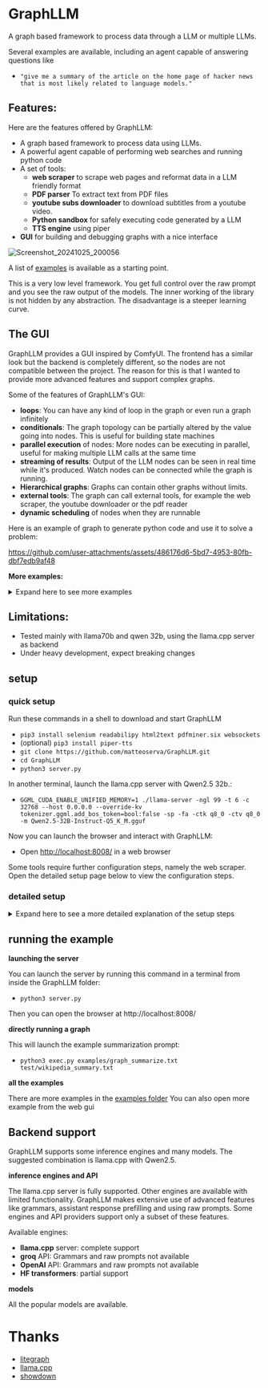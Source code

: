 # GraphLLM

A graph based framework to process data through a LLM or multiple LLMs.

Several examples are available, including an agent capable of answering questions like

* `"give me a summary of the article on the home page of hacker news that is most likely related to language models."`

## Features:

Here are the features offered by GraphLLM:

* A graph based framework to process data using LLMs.
* A powerful agent capable of performing web searches and running python code
* A set of tools:
    * **web scraper** to scrape web pages and reformat data in a LLM friendly format
    * **PDF parser** To extract text from PDF files
    * **youtube subs downloader** to download subtitles from a youtube video.
    * **Python sandbox** for safely executing code generated by a LLM
    * **TTS engine** using piper
* **GUI** for building and debugging graphs with a nice interface

![Screenshot_20241025_200056](https://github.com/user-attachments/assets/b2e38b92-e247-4fb8-b593-948909224b5b)

A list of [examples](https://github.com/matteoserva/GraphLLM/tree/main/examples) is available as a starting point.

This is a very low level framework. You get full control over the raw prompt and you see the raw output of the models.
The inner working of the library is not hidden by any abstraction. The disadvantage is a steeper learning curve.
    
## The GUI

GraphLLM provides a GUI inspired by ComfyUI. The frontend has a similar look but the backend is completely different, so the nodes are not compatible between the project.
The reason for this is that I wanted to provide more advanced features and support complex graphs.

Some of the features of GraphLLM's GUI:
- **loops**: You can have any kind of loop in the graph or even run a graph infinitely
- **conditionals**: The graph topology can be partially altered by the value going into nodes. This is useful for building state machines
- **parallel execution** of nodes: More nodes can be executing in parallel, useful for making multiple LLM calls at the same time
- **streaming of results**: Output of the LLM nodes can be seen in real time while it's produced. Watch nodes can be connected while the graph is running.
- **Hierarchical graphs**: Graphs can contain other graphs without limits.
- **external tools**: The graph can call external tools, for example the web scraper, the youtube downloader or the pdf reader
- **dynamic scheduling** of nodes when they are runnable

Here is an example of graph to generate python code and use it to solve a problem:

https://github.com/user-attachments/assets/486176d6-5bd7-4953-80fb-dbf7edb9af48

**More examples:**
<details>

<summary>Expand here to see more examples</summary>

### Iteratively edit a file.

This video showcases the File Node and how to make multiple calls to a LLM.

https://github.com/user-attachments/assets/80d5331a-efab-429a-bf51-991feaa64e1d

### Download a file, then call another graph to summarize it

This screenshot show a Hierarchical graph. The file is downloaded, then summarized using another graph

![image](https://github.com/user-attachments/assets/d56cf883-484c-4a93-8d07-74ab33c2f6f9)

</details>

## Limitations:

* Tested mainly with llama70b and qwen 32b, using the llama.cpp server as backend
* Under heavy development, expect breaking changes

## setup

### quick setup

Run these commands in a shell to download and start GraphLLM

- `pip3 install selenium readabilipy html2text pdfminer.six websockets`
- (optional) `pip3 install piper-tts`
- `git clone https://github.com/matteoserva/GraphLLM.git`
- `cd GraphLLM`
- `python3 server.py`

In another terminal, launch the llama.cpp server with Qwen2.5 32b.:

- `GGML_CUDA_ENABLE_UNIFIED_MEMORY=1 ./llama-server -ngl 99 -t 6 -c 32768 --host 0.0.0.0 --override-kv tokenizer.ggml.add_bos_token=bool:false -sp -fa -ctk q8_0 -ctv q8_0 -m Qwen2.5-32B-Instruct-Q5_K_M.gguf`

Now you can launch the browser and interact with GraphLLM:

- Open [http://localhost:8008/](http://localhost:8008/) in a web browser

Some tools require further configuration steps, namely the web scraper.
Open the detailed setup page below to view the configuration steps.

### detailed setup

<details>

<summary>Expand here to see a more detailed explanation of the setup steps</summary>

### dependencies
**Required**

TBD. When a missing dependency occurs, run `pip3 install {dependency}`

**optional**

There are optional dependencies for the extra features:
- pdfminer.six for converting PDF files
- selenium for the web scraping tool
- firefox and its Webdriver, for the web scraping tool
- openai and groq API
  
Install the python dependencies with

`pip3 install selenium readabilipy html2text pdfminer.six openai groq websockets piper-tts`

### setup the connection with the llama.cpp server
Steps to configure a connection with [llama.cpp](https://github.com/ggerganov/llama.cpp)

**llama.cpp server**

- Launch the server with

  `./llama-server -ngl 99 -t 4 -c 32768 --host 0.0.0.0 -m {your_model} --override-kv tokenizer.ggml.add_bos_token=bool:false -sp -fa`
  
  Relevant arguments:
  - `-host 0.0.0.0` if you want to run the server on another machine
  - `--override-kv tokenizer.ggml.add_bos_token=bool:false` to avoid auto inserting a bos token. GraphLLM already adds it
  - `-sp` To receive the eom token, this enables llama3.1 tool calling
  - `-m {your_model}` selects the model to use. This project works best with llama 3.1 or qwen2.5

**client configuration**

- modify `client_config.yml`

  - You can replace the default client by changing the `client_name` parameter in the config file
  - If needed, setup groq or openai api config
  - You can use a list as client_name. In that case if one client fails, the next one will be used.
    For example you can use this to setup llama.cpp as primary client and a remote API as fallback.

### setup the extra tools

**web scraper**
- install firefox and selenium
- open firefox
- open about:profiles
- create a profile named "profile.bot"
- relaunch inside that profile
- install ublock origin and verify that it's working.
- import the ublock filter list I uploaded [here](https://github.com/matteoserva/GraphLLM/blob/main/doc/ublock-backup.txt)
- close firefox
- If needed, download the appropriate [geckodriver](https://github.com/mozilla/geckodriver/releases)
- test the tool with `python3 extras/scraper/scrape.py`

**pdf scraper**
- install pdfminer.six
- test it by running `python3 extras/parse_pdf.py {your pdf}`

**youtube scraper**
- test it by running `python3 extras/youtube_subs.py`

</details>

## running the example

**launching the server**

You can launch the server by running this command in a terminal from inside the GraphLLM folder:
- `python3 server.py`

Then you can open the browser at http://localhost:8008/

**directly running a graph**    

This will launch the example summarization prompt:
  
- `python3 exec.py examples/graph_summarize.txt test/wikipedia_summary.txt`

**all the examples**

There are more examples in the [examples folder](https://github.com/matteoserva/GraphLLM/tree/main/examples)
You can also open more example from the web gui

## Backend support

GraphLLM supports some inference engines and many models. The suggested combination is llama.cpp with Qwen2.5.

**inference engines and API**

The llama.cpp server is fully supported. Other engines are available with limited functionality.
GraphLLM makes extensive use of advanced features like grammars, assistant response prefilling and using raw prompts.
Some engines and API providers support only a subset of these features.

Available engines:
- **llama.cpp** server: complete support
- **groq** API: Grammars and raw prompts not available
- **OpenAI** API: Grammars and raw prompts not available
- **HF transformers**: partial support

**models**

All the popular models are available.

# Thanks

* [litegraph](https://github.com/jagenjo/litegraph.js)
* [llama.cpp](https://github.com/ggerganov/llama.cpp)
* [showdown](https://github.com/showdownjs/showdown)
